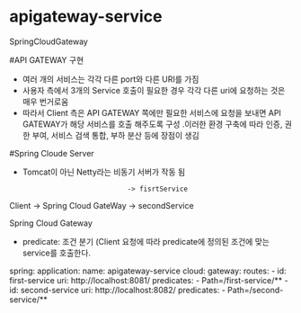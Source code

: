 # apigateway-service
SpringCloudGateway

#API GATEWAY 구현 
- 여러 개의 서비스는 각각 다른 port와 다른 URI를 가짐
- 사용자 측에서 3개의 Service 호출이 필요한 경우 각각 다른 uri에 요청하는 것은 매우 번거로움 
- 따라서 Client 측은 API GATEWAY 쪽에만 필요한 서비스에 요청을 보내면 API GATEWAY가 해당 서비스를 호출 해주도록 구성 
  .이러한 환경 구축에 따라 인증, 권한 부여, 서비스 검색 통합, 부하 분산 등에 장점이 생김 
  
#Spring Cloude Server 
- Tomcat이 아닌 Netty라는 비동기 서버가 작동 됨


                                -> fisrtService
Client -> Spring Cloud GateWay 
                                -> secondService
                                
Spring Cloud Gateway 
  - predicate: 조건 분기 (Client 요청에 따라 predicate에 정의된 조건에 맞는 service를 호출한다. 

   spring:
   application:
     name: apigateway-service
   cloud:
     gateway:
       routes:
         - id: first-service
           uri: http://localhost:8081/
           predicates:
             - Path=/first-service/**
         - id: second-service
           uri: http://localhost:8082/
           predicates:
             - Path=/second-service/**



